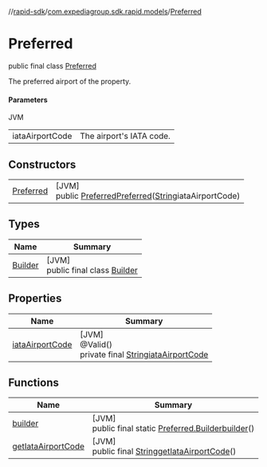 //[rapid-sdk](../../../index.md)/[com.expediagroup.sdk.rapid.models](../index.md)/[Preferred](index.md)

# Preferred

public final class [Preferred](index.md)

The preferred airport of the property.

#### Parameters

JVM

| | |
|---|---|
| iataAirportCode | The airport's IATA code. |

## Constructors

| | |
|---|---|
| [Preferred](-preferred.md) | [JVM]<br>public [Preferred](index.md)[Preferred](-preferred.md)([String](https://docs.oracle.com/javase/8/docs/api/java/lang/String.html)iataAirportCode) |

## Types

| Name | Summary |
|---|---|
| [Builder](-builder/index.md) | [JVM]<br>public final class [Builder](-builder/index.md) |

## Properties

| Name | Summary |
|---|---|
| [iataAirportCode](index.md#1592457185%2FProperties%2F700308213) | [JVM]<br>@Valid()<br>private final [String](https://docs.oracle.com/javase/8/docs/api/java/lang/String.html)[iataAirportCode](index.md#1592457185%2FProperties%2F700308213) |

## Functions

| Name | Summary |
|---|---|
| [builder](builder.md) | [JVM]<br>public final static [Preferred.Builder](-builder/index.md)[builder](builder.md)() |
| [getIataAirportCode](get-iata-airport-code.md) | [JVM]<br>public final [String](https://docs.oracle.com/javase/8/docs/api/java/lang/String.html)[getIataAirportCode](get-iata-airport-code.md)() |
